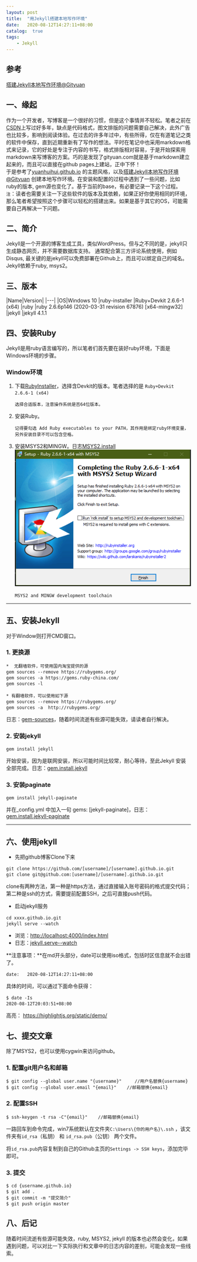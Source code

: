 ```yaml
---
layout: post
title:  "用Jekyll搭建本地写作环境"
date:   2020-08-12T14:27:11+08:00
catalog:  true
tags:
    - Jekyll
---
```


## 参考
[搭建Jekyll本地写作环境@Gityuan](http://gityuan.com/2015/06/07/build-jekyll/)

## 一、缘起
作为一个开发者，写博客是一个很好的习惯，但是这个事情并不轻松。笔者之前在[CSDN](https://blog.csdn.net/liuxk99)上写过好多年，缺点是代码格式，图文排版的问题需要自己解决，此外广告也比较多，影响到阅读体验。在过去的许多年过中，有些所得，仅在有道笔记之类的软件中保存，直到近期重新有了写作的想法。平时在笔记中也采用markdown格式来记录，它的好处是专注于内容的书写，格式排版相对容易，于是开始探索用markdown来写博客的方案。巧的是发现了gityuan.com就是基于markdown建立起来的，而且可以直接在github pages上建站，正中下怀！<br>
于是参考了[yuanhuihui.github.io](https://github.com/yuanhuihui/yuanhuihui.github.io) 的主题风格，以及[搭建Jekyll本地写作环境@Gityuan](http://gityuan.com/2015/06/07/build-jekyll/) 创建本地写作环境。在安装和配置的过程中遇到了一些问题，比如ruby的版本, gem源也变化了。基于当前的base，有必要记录一下这个过程。<br>
`注`：读者也需要关注一下这些软件的版本及其依赖，如果正好你使用相同的环境，那么笔者希望按照这个步骤可以轻松的搭建出来。如果是基于其它的OS，可能需要自己再解决一下问题。

## 二、简介
Jekyll是一个开源的博客生成工具，类似WordPress。但与之不同的是，jekyll只生成静态网页，并不需要数据库支持。
通常配合第三方评论系统使用，例如Disqus, 最关键的是jekyll可以免费部署在Github上，而且可以绑定自己的域名。
Jekyll依赖于ruby, msys2。

## 三、版本

|Name|Version|
|---|
|OS|Windows 10
|ruby-installer |Ruby+Devkit 2.6.6-1 (x64)
|ruby |ruby 2.6.6p146 (2020-03-31 revision 67876) [x64-mingw32]
|jekyll |jekyll 4.1.1

## 四、安装Ruby

Jekyll是用ruby语言编写的，所以笔者们首先要在装好ruby环境，下面是Windows环境的步骤。

### Window环境
1.  下载[RubyInstaller](http://rubyinstaller.org/downloads/)，选择含Devkit的版本。笔者选择的是 `Ruby+Devkit 2.6.6-1 (x64)`

        选择合适版本，注意操作系统是否64位版本。

2.  安装Ruby。

        记得要勾选 Add Ruby executables to your PATH，其作用是绑定ruby环境变量，另外安装目录不可以包含空格。

3.  安装MSYS2和MINGW。日志[MSYS2.install](/files/MSYS2.install.log)
![MSYS2](/img/MSYS2.png)
		
		MSYS2 and MINGW development toolchain
---

##  五、安装Jekyll

对于Window则打开CMD窗口。

### 1. 更换源

    *  无翻墙软件，可使用国内淘宝提供的源
	gem sources --remove https://rubygems.org/
	gem sources -a https://gems.ruby-china.com/
	gem sources -l

    * 有翻墙软件，可以使用如下源
	gem sources --remove https://rubygems.org/
	gem sources -a  http://rubygems.org/

日志：[gem-sources](/files/gem-sources.log)，随着时间流逝有些源可能失效，请读者自行解决。

### 2.  安装jekyll

	gem install jekyll

开始安装，因为是联网安装，所以可能时间比较常，耐心等待，至此Jekyll 安装全部完成。日志：[gem.install.jekyll](/files/gem.install.jekyll.02.log)


### 3. 安装paginate
    gem install jekyll-paginate

并在_config.yml 中加入一句 gems: [jekyll-paginate]，日志：[gem.install.jekyll-paginate](/files/gem.install.jekyll-paginate.log)

---

## 六、使用jekyll

*  先把github博客Clone下来
```
git clone https://github.com/[username]/[username].github.io.git
git clone git@github.com:[username]/[username].github.io.git
```
clone有两种方法，第一种是https方法，通过直接输入账号密码的格式提交代码；第二种是ssh的方式，需要提前配置SSH，之后可直接push代码。

* 启动jekyll服务
```
cd xxxx.github.io.git
jekyll serve --watch
```

*  浏览：[http://localhost:4000/index.html](http://localhost:4000/index.html)
*  日志：[jekyll.serve--watch](/files/jekyll.serve--watch.log)

**注意事项：**在md开头部分，date可以使用iso格式，包括时区信息就不会出错了。
```
date:   2020-08-12T14:27:11+08:00
```
具体的时间，可以通过下面命令获得：
```
$ date -Is
2020-08-12T20:03:51+08:00
```

高亮： <https://highlightjs.org/static/demo/>

## 七、提交文章
除了MSYS2，也可以使用cygwin来访问github。

### 1. 配置git用户名和邮箱

    $ git config --global user.name "{username}"     //用户名替换{username}
    $ git config --global user.email "{email}"    //邮箱替换{email}

### 2. 配置SSH

    $ ssh-keygen -t rsa -C"{email}"    //邮箱替换{email}

一路回车到命令完成，win7系统默认在文件夹`C:\Users\{你的用户名}\.ssh` ，该文件夹有`id_rsa`（私钥） 和 `id_rsa.pub`（公钥） 两个文件。

将`id_rsa.pub`内容复制到自己的Github主页的`Settings -> SSH keys`，添加完毕即可。

### 3. 提交

    $ cd {username.github.io}
    $ git add .
    $ git commit -m "提交简介"
    $ git push origin master

## 八、后记
随着时间流逝有些源可能失效，ruby, MSYS2, jekyll 的版本也必然会变化，如果遇到问题，可以对比一下实际执行和文章中的日志内容的差别，可能会发现一些线索。